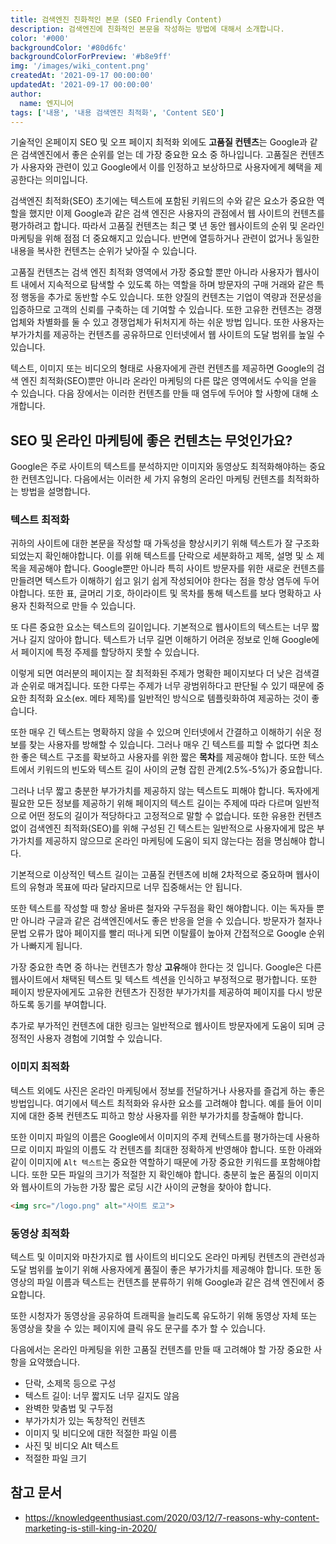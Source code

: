 ```yaml
---
title: 검색엔진 친화적인 본문 (SEO Friendly Content)
description: 검색엔진에 친화적인 본문을 작성하는 방법에 대해서 소개합니다.
color: '#000'
backgroundColor: '#80d6fc'
backgroundColorForPreview: '#b8e9ff'
img: '/images/wiki_content.png'
createdAt: '2021-09-17 00:00:00'
updatedAt: '2021-09-17 00:00:00'
author:
  name: 엔지니어
tags: ['내용', '내용 검색엔진 최적화', 'Content SEO']
---
```


기술적인 온페이지 SEO 및 오프 페이지 최적화 외에도 **고품질 컨텐츠**는 Google과 같은 검색엔진에서 좋은 순위를 얻는 데 가장 중요한 요소 중 하나입니다. 고품질은 컨텐츠가 사용자와 관련이 있고 Google에서 이를 인정하고 보상하므로 사용자에게 혜택을 제공한다는 의미입니다.

<!--more-->

검색엔진 최적화(SEO) 초기에는 텍스트에 포함된 키워드의 수와 같은 요소가 중요한 역할을 했지만 이제 Google과 같은 검색 엔진은 사용자의 관점에서 웹 사이트의 컨텐츠를 평가하려고 합니다. 따라서 고품질 컨텐츠는 최근 몇 년 동안 웹사이트의 순위 및 온라인 마케팅을 위해 점점 더 중요해지고 있습니다. 반면에 열등하거나 관련이 없거나 동일한 내용을 복사한 컨텐츠는 순위가 낮아질 수 있습니다.

고품질 컨텐츠는 검색 엔진 최적화 영역에서 가장 중요할 뿐만 아니라 사용자가 웹사이트 내에서 지속적으로 탐색할 수 있도록 하는 역할을 하며 방문자의 구매 거래와 같은 특정 행동을 추가로 동반할 수도 있습니다. 또한 양질의 컨텐츠는 기업이 역량과 전문성을 입증하므로 고객의 신뢰를 구축하는 데 기여할 수 있습니다. 또한 고유한 컨텐츠는 경쟁업체와 차별화를 둘 수 있고 경쟁업체가 뒤처지게 하는 쉬운 방법 입니다. 또한 사용자는 부가가치를 제공하는 컨텐츠를 공유하므로 인터넷에서 웹 사이트의 도달 범위를 높일 수 있습니다.

텍스트, 이미지 또는 비디오의 형태로 사용자에게 관련 컨텐츠를 제공하면 Google의 검색 엔진 최적화(SEO)뿐만 아니라 온라인 마케팅의 다른 많은 영역에서도 수익을 얻을 수 있습니다. 다음 장에서는 이러한 컨텐츠를 만들 때 염두에 두어야 할 사항에 대해 소개합니다.

## SEO 및 온라인 마케팅에 좋은 컨텐츠는 무엇인가요?

Google은 주로 사이트의 텍스트를 분석하지만 이미지와 동영상도 최적화해야하는 중요한 컨텐츠입니다. 다음에서는 이러한 세 가지 유형의 온라인 마케팅 컨텐츠를 최적화하는 방법을 설명합니다.

<simple-diagnosis title='컨텐츠 SEO 진단하기' description='검색엔진 최적화를 위한 컨텐츠를 진단해보세요.'></simple-diagnosis>

### 텍스트 최적화

귀하의 사이트에 대한 본문을 작성할 때 가독성을 향상시키기 위해 텍스트가 잘 구조화되었는지 확인해야합니다. 이를 위해 텍스트를 단락으로 세분화하고 제목, 설명 및 소 제목을 제공해야 합니다. Google뿐만 아니라 특히 사이트 방문자를 위한 새로운 컨텐츠를 만들려면 텍스트가 이해하기 쉽고 읽기 쉽게 작성되어야 한다는 점을 항상 염두에 두어야합니다. 또한 표, 글머리 기호, 하이라이트 및 목차를 통해 텍스트를 보다 명확하고 사용자 친화적으로 만들 수 있습니다.

또 다른 중요한 요소는 텍스트의 길이입니다. 기본적으로 웹사이트의 텍스트는 너무 짧거나 길지 않아야 합니다. 텍스트가 너무 길면 이해하기 어려운 정보로 인해 Google에서 페이지에 특정 주제를 할당하지 못할 수 있습니다.

이렇게 되면 여러분의 페이지는 잘 최적화된 주제가 명확한 페이지보다 더 낮은 검색결과 순위로 매겨집니다. 또한 다루는 주제가 너무 광범위하다고 판단될 수 있기 때문에 중요한 최적화 요소(ex. 메타 제목)를 일반적인 방식으로 템플릿화하여 제공하는 것이 좋습니다.

또한 매우 긴 텍스트는 명확하지 않을 수 있으며 인터넷에서 간결하고 이해하기 쉬운 정보를 찾는 사용자를 방해할 수 있습니다. 그러나 매우 긴 텍스트를 피할 수 없다면 최소한 좋은 텍스트 구조를 확보하고 사용자를 위한 짧은 **목차**를 제공해야 합니다. 또한 텍스트에서 키워드의 빈도와 텍스트 길이 사이의 균형 잡힌 관계(2.5%-5%)가 중요합니다.

그러나 너무 짧고 충분한 부가가치를 제공하지 않는 텍스트도 피해야 합니다. 독자에게 필요한 모든 정보를 제공하기 위해 페이지의 텍스트 길이는 주제에 따라 다르며 일반적으로 어떤 정도의 길이가 적당하다고 고정적으로 말할 수 없습니다. 또한 유용한 컨텐츠 없이 검색엔진 최적화(SEO)를 위해 구성된 긴 텍스트는 일반적으로 사용자에게 많은 부가가치를 제공하지 않으므로 온라인 마케팅에 도움이 되지 않는다는 점을 명심해야 합니다.

기본적으로 이상적인 텍스트 길이는 고품질 컨텐츠에 비해 2차적으로 중요하며 웹사이트의 유형과 목표에 따라 달라지므로 너무 집중해서는 안 됩니다.

또한 텍스트를 작성할 때 항상 올바른 철자와 구두점을 확인 해야합니다. 이는 독자들 뿐만 아니라 구글과 같은 검색엔진에서도 좋은 반응을 얻을 수 있습니다. 방문자가 철자나 문법 오류가 많아 페이지를 빨리 떠나게 되면 이탈률이 높아져 간접적으로 Google 순위가 나빠지게 됩니다.

가장 중요한 측면 중 하나는 컨텐츠가 항상 **고유**해야 한다는 것 입니다. Google은 다른 웹사이트에서 채택된 텍스트 및 텍스트 섹션을 인식하고 부정적으로 평가합니다. 또한 페이지 방문자에게도 고유한 컨텐츠가 진정한 부가가치를 제공하여 페이지를 다시 방문하도록 동기를 부여합니다.

추가로 부가적인 컨텐츠에 대한 링크는 일반적으로 웹사이트 방문자에게 도움이 되며 긍정적인 사용자 경험에 기여할 수 있습니다.

### 이미지 최적화

텍스트 외에도 사진은 온라인 마케팅에서 정보를 전달하거나 사용자를 즐겁게 하는 좋은 방법입니다. 여기에서 텍스트 최적화와 유사한 요소를 고려해야 합니다. 예를 들어 이미지에 대한 중복 컨텐츠도 피하고 항상 사용자를 위한 부가가치를 창출해야 합니다.

또한 이미지 파일의 이름은 Google에서 이미지의 주제 컨텍스트를 평가하는데 사용하므로 이미지 파일의 이름도 각 컨텐츠를 최대한 정확하게 반영해야 합니다. 또한 아래와 같이 이미지에 `Alt 텍스트`는 중요한 역할하기 때문에 가장 중요한 키워드를 포함해야합니다. 또한 모든 파일의 크기가 적절한 지 확인해야 합니다. 충분히 높은 품질의 이미지와 웹사이트의 가능한 가장 짧은 로딩 시간 사이의 균형을 찾아야 합니다.

```html
<img src="/logo.png" alt="사이트 로고">
```

### 동영상 최적화

텍스트 및 이미지와 마찬가지로 웹 사이트의 비디오도 온라인 마케팅 컨텐츠의 관련성과 도달 범위를 높이기 위해 사용자에게 품질이 좋은 부가가치를 제공해야 합니다. 또한 동영상의 파일 이름과 텍스트는 컨텐츠를 분류하기 위해 Google과 같은 검색 엔진에서 중요합니다.

또한 시청자가 동영상을 공유하여 트래픽을 늘리도록 유도하기 위해 동영상 자체 또는 동영상을 찾을 수 있는 페이지에 클릭 유도 문구를 추가 할 수 있습니다.

다음에서는 온라인 마케팅을 위한 고품질 컨텐츠를 만들 때 고려해야 할 가장 중요한 사항을 요약했습니다.

- 단락, 소제목 등으로 구성
- 텍스트 길이: 너무 짧지도 너무 길지도 않음
- 완벽한 맞춤법 및 구두점
- 부가가치가 있는 독창적인 컨텐츠
- 이미지 및 비디오에 대한 적절한 파일 이름
- 사진 및 비디오 Alt 텍스트
- 적절한 파일 크기

## 참고 문서

- https://knowledgeenthusiast.com/2020/03/12/7-reasons-why-content-marketing-is-still-king-in-2020/
